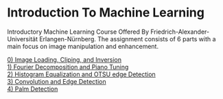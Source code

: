 # Introduction To Machine Learning

Introductory Machine Learning Course Offered By Friedrich-Alexander-Universität Erlangen-Nürnberg. The assignment consists of 6 parts with a main focus on image manipulation and enhancement. 

[0) Image Loading, Cliping, and Inversion ](exercise0/) <br>
[1) Fourier Decomposition and Piano Tuning ](exercise1/) <br>
[2) Histogram Equalization and OTSU edge Detection ](exercise2/) <br>
[3) Convolution and Edge Detection ](exercise3/) <br>
[4) Palm Detection ](exercise3/) <br>
